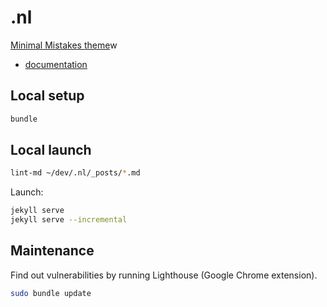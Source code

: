 # .nl

[Minimal Mistakes theme](https://github.com/mmistakes/minimal-mistakes)w
- [documentation](https://mmistakes.github.io/minimal-mistakes/docs/quick-start-guide/)


## Local setup
```bash
bundle
```

## Local launch
```bash
lint-md ~/dev/.nl/_posts/*.md
```
Launch:
```bash
jekyll serve
jekyll serve --incremental
```

## Maintenance
Find out vulnerabilities by running Lighthouse (Google Chrome extension).
```bash
sudo bundle update
```
